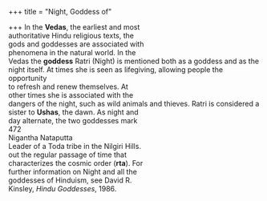 +++
title = "Night, Goddess of"

+++
In the **Vedas**, the earliest and most  
authoritative Hindu religious texts, the  
gods and goddesses are associated with  
phenomena in the natural world. In the  
Vedas the **goddess** Ratri (Night) is mentioned both as a goddess and as the  
night itself. At times she is seen as lifegiving, allowing people the opportunity  
to refresh and renew themselves. At  
other times she is associated with the  
dangers of the night, such as wild animals and thieves. Ratri is considered a  
sister to **Ushas**, the dawn. As night and  
day alternate, the two goddesses mark  
472  
Nigantha Nataputta  
Leader of a Toda tribe in the Nilgiri Hills.  
out the regular passage of time that  
characterizes the cosmic order (**rta**). For  
further information on Night and all the  
goddesses of Hinduism, see David R.  
Kinsley, *Hindu Goddesses*, 1986.